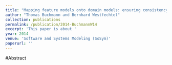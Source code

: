 ```yaml
---
title: "Mapping feature models onto domain models: ensuring consistency of configured domain models"
author: "Thomas Buchmann and Bernhard Westfechtel"
collection: publications
permalink: /publication/2014-BuchmannW14
excerpt: 'This paper is about '
year: 2014
venue: 'Software and Systems Modeling (SoSym)'
paperurl: ''
---
```


#Abstract
